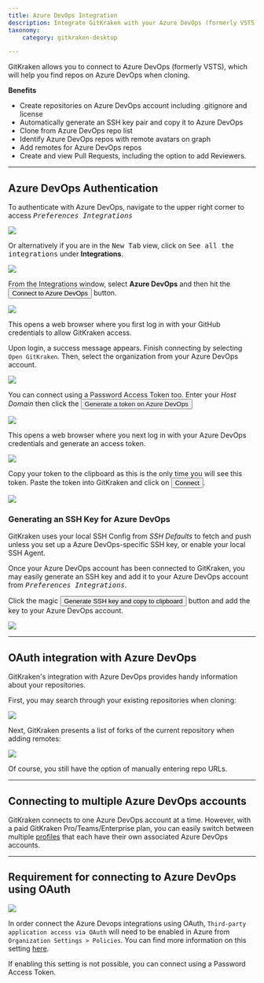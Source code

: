 ```yaml
---
title: Azure DevOps Integration
description: Integrate GitKraken with your Azure DevOps (formerly VSTS) repository by following these steps.
taxonomy:
    category: gitkraken-desktop

---
```


GitKraken allows you to connect to Azure DevOps (formerly VSTS), which will help you find repos on Azure DevOps when cloning.

**Benefits**

* Create repositories on Azure DevOps account including .gitignore and license
* Automatically generate an SSH key pair and copy it to Azure DevOps
* Clone from Azure DevOps repo list
* Identify Azure DevOps repos with remote avatars on graph
* Add remotes for Azure DevOps repos
* Create and view Pull Requests, including the option to add Reviewers.


***

## Azure DevOps Authentication

To authenticate with Azure DevOps, navigate to the upper right corner to access <kbd><i> <i class="fas fa-cog"></i> Preferences    <i class='fa fa-caret-right'></i>     Integrations</i></kbd>

<img src="/wp-content/uploads/preferences.png" srcset="/wp-content/uploads/preferences@2x.png" class="help-center-img img-bordered">

Or alternatively if you are in the <kbd>New Tab</kbd> view, click on <kbd>See all the integrations</kbd> under <strong><i class="fa-solid fa-plug"></i> Integrations</strong>.

<img src="/wp-content/uploads/gkc-newtab-integrations.png" srcset="/wp-content/uploads/gkc-newtab-integrations@2x.png" class="help-center-img img-bordered">

From the Integrations window, select **Azure DevOps** and then hit the <button class='button button--success button--ui button--nolink'>Connect to Azure DevOps</button> button.

<img src="/wp-content/uploads/gkc-azure-integration.png" srcset="/wp-content/uploads/gkc-azure-integration@2x.png" class="help-center-img img-bordered">

This opens a web browser where you first log in with your GitHub credentials to allow GitKraken access.

Upon login, a success message appears. Finish connecting by selecting `Open GitKraken`. Then, select the organization from your Azure DevOps account.

<img src="/wp-content/uploads/gkc-azure-integration-org.png" srcset="/wp-content/uploads/gkc-azure-integration-org@2x.png" class="help-center-img img-bordered">

You can connect using a Password Access Token too. Enter your _Host Domain_ then click the <button class='button button--primary button--ui button--nolink'><span style='color:#141422;'>Generate a token on Azure DevOps</span></button>

<img src="/wp-content/uploads/gkc-azure-devops-token.png" srcset="/wp-content/uploads/gkc-azure-devops-token@2x.png" class="help-center-img img-bordered">

This opens a web browser where you next log in with your Azure DevOps credentials and generate an access token.

<img src="/wp-content/uploads/azure-devops-token.png" srcset="/wp-content/uploads/azure-devops-token@2x.png" class="help-center-img img-bordered">


Copy your token to the clipboard as this is the only time you will see this token.  Paste the token into GitKraken and click on <button class='button button--success button--ui button--nolink'>Connect</button>.

<img src="/wp-content/uploads/gkc-azure-devops-connect.png" srcset="/wp-content/uploads/gkc-azure-devops-connect@2x.png" class="help-center-img img-bordered">

### Generating an SSH Key for Azure DevOps
GitKraken uses your local SSH Config from _SSH Defaults_ to fetch and push unless you set up a Azure DevOps-specific SSH key, or enable your local SSH Agent.

Once your Azure DevOps account has been connected to GitKraken, you may easily generate an SSH key and add it to your Azure DevOps account from <kbd><i>Preferences    <i class='fa fa-caret-right'></i>     Integrations</i></kbd>.

Click the magic <button class='button button--success button--ui button--nolink'>Generate SSH key and copy to clipboard</button> button and add the key to your Azure DevOps account.

<img src="/wp-content/uploads/gkc-ssh-azure-devops.png" srcset="/wp-content/uploads/gkc-ssh-azure-devops@2x.png" class="img-responsive center img-bordered">

***
## OAuth integration with Azure DevOps
GitKraken's integration with Azure DevOps provides handy information about your repositories.

First, you may search through your existing repositories when cloning:

<img src="/wp-content/uploads/gkc-azure-integration-clone.png" srcset="/wp-content/uploads/gkc-azure-integration-clone@2x.png" class="help-center-img img-bordered">

Next, GitKraken presents a list of forks of the current repository when adding remotes:

<img src="/wp-content/uploads/gkc-azure-add-remote.png" srcset="/wp-content/uploads/gkc-azure-add-remote@2x.png" class="help-center-img img-bordered">

Of course, you still have the option of manually entering repo URLs.

***

## Connecting to multiple Azure DevOps accounts

GitKraken connects to one Azure DevOps account at a time. However, with a paid GitKraken Pro/Teams/Enterprise plan, you can easily switch between multiple <a href="/start-here/profiles">profiles</a> that each have their own associated Azure DevOps accounts.

***

## Requirement for connecting to Azure DevOps using OAuth

<img src="/wp-content/uploads/gkd-ado-oauth-error.png" class="img-bordered center" style="display: block; margin-left: auto; margin-right: auto;" />

In order connect the Azure Devops integrations using OAuth, `Third-party application access via OAuth` will need to be enabled in Azure from `Organization Settings > Policies`. You can find more information on this setting [here](https://learn.microsoft.com/en-us/azure/devops/organizations/accounts/change-application-access-policies?view=azure-devops).

If enabling this setting is not possible, you can connect using a Password Access Token.
